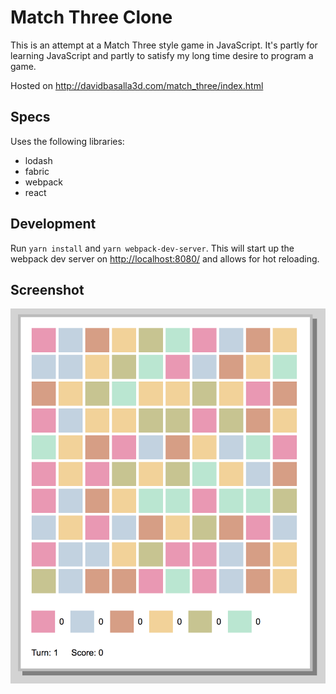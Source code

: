 # Match Three Clone

This is an attempt at a Match Three style game in JavaScript. It's partly for learning JavaScript and partly to satisfy my long time desire to program a game.

Hosted on http://davidbasalla3d.com/match_three/index.html

## Specs

Uses the following libraries:
- lodash
- fabric
- webpack
- react

## Development

Run `yarn install` and `yarn webpack-dev-server`. This will start up the webpack dev server on [http://localhost:8080/](http://localhost:8080/) and allows for hot reloading.

## Screenshot

![Screenshot](/assets/images/match_three_basic.png "Screenshot")
